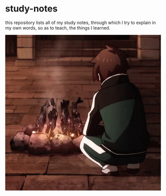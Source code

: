 # study-notes
this repository lists all of my study notes, through which I try to explain in my own words, so as to teach, the things I learned.

![thumbs-up-kazuma.gif](!assets/thumbs-up-kazuma.gif)